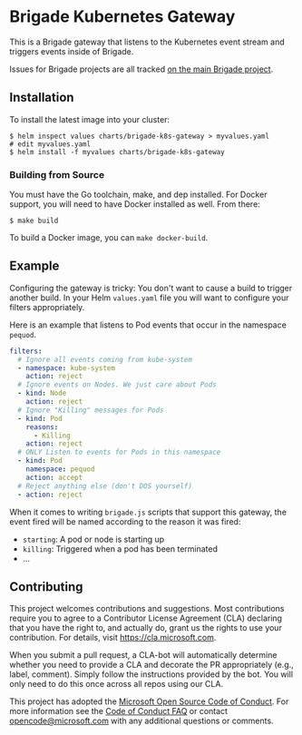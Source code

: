 # Brigade Kubernetes Gateway

This is a Brigade gateway that listens to the Kubernetes event stream and triggers
events inside of Brigade.

Issues for Brigade projects are all tracked [on the main Brigade project](https://github.com/Azure/brigade/issues).

## Installation

To install the latest image into your cluster:

```
$ helm inspect values charts/brigade-k8s-gateway > myvalues.yaml
# edit myvalues.yaml
$ helm install -f myvalues charts/brigade-k8s-gateway
```

### Building from Source

You must have the Go toolchain, make, and dep installed. For Docker support, you
will need to have Docker installed as well. From there:

```
$ make build
```

To build a Docker image, you can `make docker-build`.

## Example

Configuring the gateway is tricky: You don't want to cause a build to trigger
another build. In your Helm `values.yaml` file you will want to configure your
filters appropriately.

Here is an example that listens to Pod events that occur in the namespace
`pequod`.

```yaml
filters:
  # Ignore all events coming from kube-system
  - namespace: kube-system
    action: reject
  # Ignore events on Nodes. We just care about Pods
  - kind: Node
    action: reject
  # Ignore "Killing" messages for Pods
  - kind: Pod
    reasons:
      - Killing
    action: reject
  # ONLY Listen to events for Pods in this namespace
  - kind: Pod
    namespace: pequod
    action: accept
  # Reject anything else (don't DOS yourself)
  - action: reject
```

When it comes to writing `brigade.js` scripts that support this gateway, the event
fired will be named according to the reason it was fired:

- `starting`: A pod or node is starting up
- `killing`: Triggered when a pod has been terminated
- ...

## Contributing

This project welcomes contributions and suggestions.  Most contributions require you to agree to a
Contributor License Agreement (CLA) declaring that you have the right to, and actually do, grant us
the rights to use your contribution. For details, visit https://cla.microsoft.com.

When you submit a pull request, a CLA-bot will automatically determine whether you need to provide
a CLA and decorate the PR appropriately (e.g., label, comment). Simply follow the instructions
provided by the bot. You will only need to do this once across all repos using our CLA.

This project has adopted the [Microsoft Open Source Code of Conduct](https://opensource.microsoft.com/codeofconduct/).
For more information see the [Code of Conduct FAQ](https://opensource.microsoft.com/codeofconduct/faq/) or
contact [opencode@microsoft.com](mailto:opencode@microsoft.com) with any additional questions or comments.
